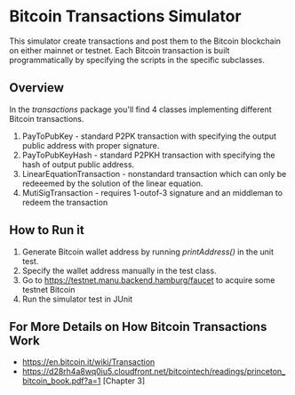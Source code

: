 # Bitcoin Transactions Simulator
This simulator create transactions and post them to the Bitcoin blockchain on either mainnet or testnet. Each Bitcoin transaction is built programmatically by specifying the scripts in the specific subclasses. 

## Overview
In the <i>transactions</i> package you'll find 4 classes implementing different Bitcoin transactions.
1. PayToPubKey - standard P2PK transaction with specifying the output public address with proper signature.
2. PayToPubKeyHash - standard P2PKH transaction with specifying the hash of output public address.
3. LinearEquationTransaction - nonstandard transaction which can only be redeeemed by the solution of the linear equation.
4. MutiSigTransaction - requires 1-outof-3 signature and an middleman to redeem the transaction

## How to Run it 
1. Generate Bitcoin wallet address by running <i>printAddress()</i> in the unit test.
2. Specify the wallet address manually in the test class.
3. Go to https://testnet.manu.backend.hamburg/faucet to acquire some testnet Bitcoin
4. Run the simulator test in JUnit

## For More Details on How Bitcoin Transactions Work
- https://en.bitcoin.it/wiki/Transaction
- https://d28rh4a8wq0iu5.cloudfront.net/bitcointech/readings/princeton_bitcoin_book.pdf?a=1 [Chapter 3]
